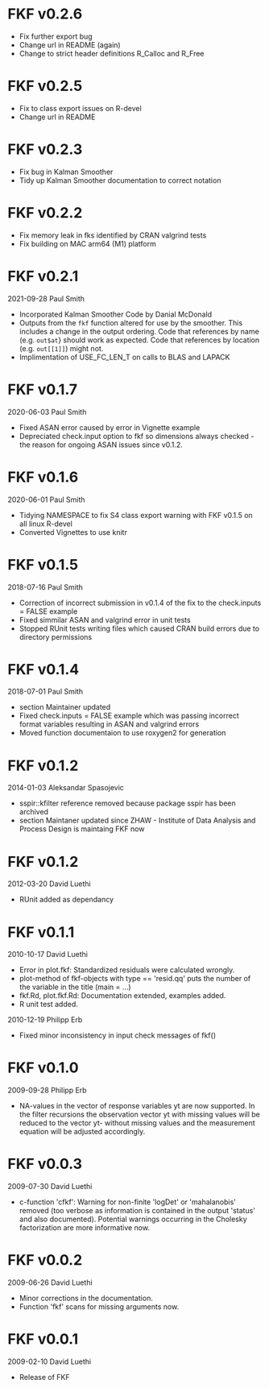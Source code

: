 # FKF v0.2.6

- Fix further export bug
- Change url in README (again)
- Change to strict header definitions R_Calloc and R_Free

# FKF v0.2.5

- Fix to class export issues on R-devel
- Change url in README

# FKF v0.2.3

- Fix bug in Kalman Smoother
- Tidy up Kalman Smoother documentation to correct notation

# FKF v0.2.2

- Fix memory leak in fks identified by CRAN valgrind tests
- Fix building on MAC arm64 (M1) platform

# FKF v0.2.1

2021-09-28 Paul Smith

- Incorporated Kalman Smoother Code by Danial McDonald
- Outputs from the `fkf` function altered for use by the smoother. This
  includes a change in the output ordering. Code
  that references by name (e.g. `out$at`} should work as expected. Code
  that references by location (e.g. `out[[1]]`) might not.
- Implimentation of USE_FC_LEN_T on calls to BLAS and LAPACK

# FKF v0.1.7

2020-06-03 Paul Smith

- Fixed ASAN error caused by error in Vignette example
- Depreciated check.input option to fkf so dimensions always checked - the reason for ongoing ASAN issues since v0.1.2.

# FKF v0.1.6

2020-06-01 Paul Smith

- Tidying NAMESPACE to fix S4 class export warning with FKF v0.1.5 on
	all linux R-devel
- Converted Vignettes to use knitr

# FKF v0.1.5

2018-07-16 Paul Smith

- Correction of incorrect submission in v0.1.4 of the fix to the check.inputs = FALSE example
- Fixed simmilar ASAN and valgrind error in unit tests
- Stopped RUnit tests writing files which caused CRAN build errors due to directory permissions

# FKF v0.1.4

2018-07-01 Paul Smith

- section Maintainer updated
- Fixed check.inputs = FALSE example which was passing incorrect format variables resulting in ASAN and valgrind errors
- Moved function documentaion to use roxygen2 for generation 

# FKF v0.1.2

2014-01-03 Aleksandar Spasojevic

- sspir::kfilter reference removed because package sspir has been archived
- section Maintaner updated since ZHAW - Institute of Data Analysis and Process Design is maintaing FKF now

# FKF v0.1.2

2012-03-20 David Luethi

- RUnit added as dependancy


# FKF v0.1.1

2010-10-17 David Luethi

- Error in plot.fkf: Standardized residuals were calculated	wrongly.
- plot-method of fkf-objects with type == 'resid.qq' puts the number of the variable in the title (main = ...)
- fkf.Rd, plot.fkf.Rd: Documentation extended, examples added.
- R unit test added.

2010-12-19 Philipp Erb

- Fixed minor inconsistency in input check messages of fkf()

# FKF v0.1.0

2009-09-28 Philipp Erb

- NA-values in the vector of response variables yt are now supported. In the filter recursions the observation vector yt with missing values will be reduced to the vector yt- without missing values and the measurement equation will be adjusted accordingly.

# FKF v0.0.3

2009-07-30 David Luethi

- c-function 'cfkf': Warning for non-finite 'logDet' or 'mahalanobis' removed (too verbose as information is contained in	the output 'status' and also documented). Potential warnings occurring in the Cholesky factorization are more informative now.

# FKF v0.0.2

2009-06-26 David Luethi

- Minor corrections in the documentation.
- Function 'fkf' scans for missing arguments now.

# FKF v0.0.1

2009-02-10 David Luethi

- Release of FKF
